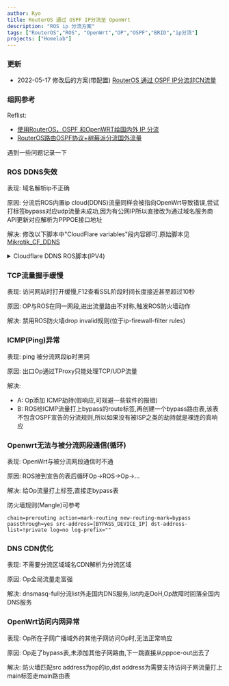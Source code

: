```yaml
---
author: Ryo
title: RouterOS 通过 OSPF IP分流至 OpenWrt
description: "ROS ip 分流方案"
tags: ["RouterOS","ROS", "OpenWrt","OP","OSPF","BRID","ip分流"]
projects: ["Homelab"]
---
```


### 更新
- 2022-05-17 修改后的方案(带配置) [RouterOS 通过 OSPF IP分流非CN流量](https://blog.xn--7ovq92diups1e.com/post/homelab-no-cn-routes/)

### 组网参考

Reflist:
- [使用RouterOS，OSPF 和OpenWRT给国内外 IP 分流](https://www.truenasscale.com/2021/12/13/195.html)
- [RouterOS路由OSPF协议+树莓派分流国外流量](https://www.kn1f4.com/news/767.html)

遇到一些问题记录一下

### ROS DDNS失效

表现: 域名解析ip不正确

原因: 分流后ROS内置ip cloud(DDNS)流量同样会被指向OpenWrt导致错误,尝试打标签bypass对应udp流量未成功,因为有公网IP所以直接改为通过域名服务商API更新对应解析为PPPOE接口地址

解决: 修改以下脚本中"CloudFlare variables"段内容即可.原始脚本见[Mikrotik_CF_DDNS](https://github.com/mike6715b/Mikrotik_CF_DDNS)

<details>
  <summary>Cloudflare DDNS ROS脚本(IPV4)</summary>
  
```
#########################################################################
#         ==================================================            #
#         $ Mikrotik RouterOS update script for CloudFlare $            #
#         ==================================================            #
#                                                                       #
# - You need a CloudFlare account & api key (look under settings),      #
#   a zone and A record in it                                           #
# - All variables in first section are obvious,                         #
#   except CFid and CFzoneid                                            #
# - Obtain CFzoneid from Cloudflare Dashboard,                          #
#   on Overview tab scroll down                                         # 
#   To obtain CFid use following command in any unix shell:             #
#    curl -X GET "https://api.cloudflare.com/client/v4/zones/YOUR_ZONE_ID/dns_records?name=YOUR_DOMAIN" -H "Authorization:Bearer $CFtkn" -H "Content-Type: application/json" | python -mjson.tool
# - You can use my Postman script to get those variables                #
# - Enable CFDebug if needed - it'll print some info to logs            #
# - Enable CFcloud if you don't get a public IP on interface            #
# - Put script under /system scripts giving "read,write,ftp" policy access.       #
#   For 6.29 and older "test" policy is also needed.                    #
# - Add script to /system scheduler using it's name in "on-event"       #
# - Requires at least RouterOS 6.44beta75 for multiple header support   #
#                                                                       #
#              Credits for Samuel Tegenfeldt, CC BY-SA 3.0              #
#                        Modified by kiler129                           #
#                        Modified by viritt                             #
#                        Modified by asuna                              #
#                        Modified by mike6715b                          #
#                                                                       #
#               Tested and working as of February 22, 2021              #
#########################################################################

################# CloudFlare variables #################
:local CFDebug "false"
:local CFcloud "false"

:global WANInterface "[YOUR_WAN_INTERFACE_NAME]"

:local CFdomain "[YOUR_DOMAIN]"

:local CFtkn "[YOUR_CF_TOKEN]"

:local CFzoneid "[YOUR_CF_ZONE_ID]"
:local CFid "[YOUR_CF_ID]"

:local CFrecordType ""
:set CFrecordType "A"

:local CFrecordTTL ""
:set CFrecordTTL "60"

#########################################################################
########################  DO NOT EDIT BELOW  ############################
#########################################################################

:log info "Updating $CFDomain ..."

################# Internal variables #################
:local previousIP ""
:global WANip ""

################# Build CF API Url (v4) #################
:local CFurl "https://api.cloudflare.com/client/v4/zones/"
:set CFurl ($CFurl . "$CFzoneid/dns_records/$CFid");
 
################# Get or set previous IP-variables #################
:if ($CFcloud = "true") do={
    :set WANip [/ip cloud get public-address]
};

:if ($CFcloud = "false") do={
    :local currentIP [/ip address get [/ip address find interface=$WANInterface ] address];
    :set WANip [:pick $currentIP 0 [:find $currentIP "/"]];
};

:if ([/file find name=ddns.tmp.txt] = "") do={
    :log error "No previous ip address file found, createing..."
    :set previousIP $WANip;
    :execute script=":put $WANip" file="ddns.tmp";
    :log info ("CF: Updating CF, setting $CFDomain = $WANip")
    /tool fetch http-method=put mode=https output=none url="$CFurl" http-header-field="Authorization:Bearer $CFtkn,content-type:application/json" http-data="{\"type\":\"$CFrecordType\",\"name\":\"$CFdomain\",\"ttl\":$CFrecordTTL,\"content\":\"$WANip\"}"
    :error message="No previous ip address file found."
} else={
    :if ( [/file get [/file find name=ddns.tmp.txt] size] > 0 ) do={ 
    :global content [/file get [/file find name="ddns.tmp.txt"] contents] ;
    :global contentLen [ :len $content ] ;  
    :global lineEnd 0;
    :global line "";
    :global lastEnd 0;   
            :set lineEnd [:find $content "\n" $lastEnd ] ;
            :set line [:pick $content $lastEnd $lineEnd] ;
            :set lastEnd ( $lineEnd + 1 ) ;   
            :if ( [:pick $line 0 1] != "#" ) do={   
                #:local previousIP [:pick $line 0 $lineEnd ]
                :set previousIP [:pick $line 0 $lineEnd ];
                :set previousIP [:pick $previousIP 0 [:find $previousIP "\r"]];
            }
    }
}

######## Write debug info to log #################
:if ($CFDebug = "true") do={
 :log info ("CF: hostname = $CFdomain")
 :log info ("CF: previousIP = $previousIP")
 :log info ("CF: currentIP = $currentIP")
 :log info ("CF: WANip = $WANip")
 :log info ("CF: CFurl = $CFurl&content=$WANip")
 :log info ("CF: Command = \"/tool fetch http-method=put mode=https url=\"$CFurl\" http-header-field="Authorization:Bearer $CFtkn,content-type:application/json" output=none http-data=\"{\"type\":\"$CFrecordType\",\"name\":\"$CFdomain\",\"ttl\":$CFrecordTTL,\"content\":\"$WANip\"}\"")
};
  
######## Compare and update CF if necessary #####
:if ($previousIP != $WANip) do={
 :log info ("CF: Updating CF, setting $CFDomain = $WANip")
 /tool fetch http-method=put mode=https url="$CFurl" http-header-field="Authorization:Bearer $CFtkn,content-type:application/json" output=none http-data="{\"type\":\"$CFrecordType\",\"name\":\"$CFdomain\",\"ttl\":$CFrecordTTL,\"content\":\"$WANip\"}"
 /ip dns cache flush
    :if ( [/file get [/file find name=ddns.tmp.txt] size] > 0 ) do={
        /file remove ddns.tmp.txt
        :execute script=":put $WANip" file="ddns.tmp"
    }
} else={
 :log info "CF: No Update Needed!"
}
```
</details>

### TCP流量握手缓慢

表现: 访问网站时打开缓慢,F12查看SSL阶段时间长度接近甚至超过10秒

原因: OP与ROS在同一网段,进出流量路由不对称,触发ROS防火墙动作

解决: 禁用ROS防火墙drop invalid规则(位于ip-firewall-filter rules)

### ICMP(Ping)异常

表现: ping 被分流网段ip时黑洞

原因: 出口Op通过TProxy只能处理TCP/UDP流量

解决:
- A: Op添加 ICMP劫持(假响应,可规避一些软件的报错)
- B: ROS给ICMP流量打上bypass的route标签,再创建一个bypass路由表,该表不包含OSPF宣告的分流规则,所以如果没有被ISP之类的劫持就是裸连的真响应

### Openwrt无法与被分流网段通信(循环)

表现: OpenWrt与被分流网段通信时不通

原因: ROS接到宣告的表后循环Op->ROS->Op->...

解决: 给Op流量打上标签,直接走bypass表

防火墙规则(Mangle)可参考

```
chain=prerouting action=mark-routing new-routing-mark=bypass passthrough=yes src-address=[BYPASS_DEVICE_IP] dst-address-list=!private log=no log-prefix=""
```

### DNS CDN优化

表现: 不需要分流区域域名CDN解析为分流区域

原因: Op全局流量走富强

解决: dnsmasq-full分流list外走国内DNS服务,list内走DoH,Op故障时回落全国内DNS服务

### OpenWrt访问内网异常

表现: Op所在子网广播域外的其他子网访问Op时,无法正常响应

原因: Op走了bypass表,未添加其他子网路由,下一跳直接从pppoe-out出去了

解决: 防火墙匹配src address为op的ip,dst address为需要支持访问子网流量打上main标签走main路由表
